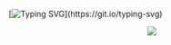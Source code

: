 [![Typing SVG](https://readme-typing-svg.demolab.com/?lines=👋+Hi,+I’m+Razaq+@+QOCO+Systems...;👀+I’m+interested+in...;🌱+I’m+currently+learning+aws...;💞️+I’m+looking+to+collaborate...;📫+You+can+reach+me+@+hello@qoco.aero...)](https://git.io/typing-svg)

<p align="center">
  <a href="https://skillicons.dev">
    <img src="https://skillicons.dev/icons?i=azure,git,vscode" />
  </a>
</p>

